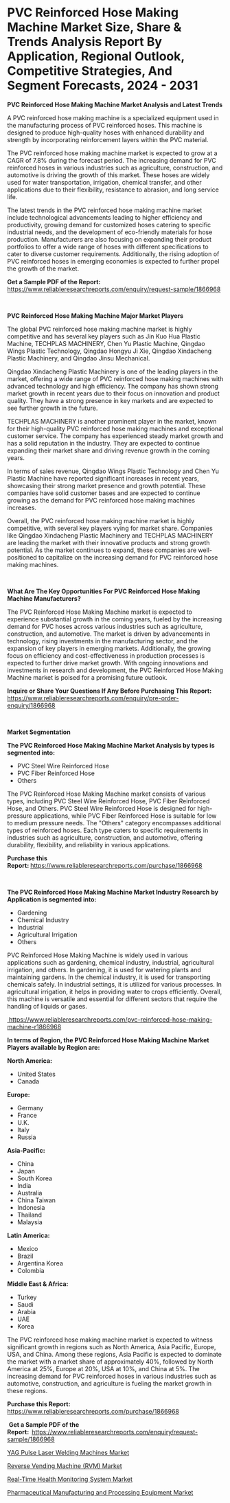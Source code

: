 <p><h1>PVC Reinforced Hose Making Machine Market Size, Share & Trends Analysis Report By Application, Regional Outlook, Competitive Strategies, And Segment Forecasts, 2024 - 2031</h1></p><p><strong>PVC Reinforced Hose Making Machine Market Analysis and Latest Trends</strong></p>
<p><p>A PVC reinforced hose making machine is a specialized equipment used in the manufacturing process of PVC reinforced hoses. This machine is designed to produce high-quality hoses with enhanced durability and strength by incorporating reinforcement layers within the PVC material.</p><p>The PVC reinforced hose making machine market is expected to grow at a CAGR of 7.8% during the forecast period. The increasing demand for PVC reinforced hoses in various industries such as agriculture, construction, and automotive is driving the growth of this market. These hoses are widely used for water transportation, irrigation, chemical transfer, and other applications due to their flexibility, resistance to abrasion, and long service life.</p><p>The latest trends in the PVC reinforced hose making machine market include technological advancements leading to higher efficiency and productivity, growing demand for customized hoses catering to specific industrial needs, and the development of eco-friendly materials for hose production. Manufacturers are also focusing on expanding their product portfolios to offer a wide range of hoses with different specifications to cater to diverse customer requirements. Additionally, the rising adoption of PVC reinforced hoses in emerging economies is expected to further propel the growth of the market.</p></p>
<p><strong>Get a Sample PDF of the Report:&nbsp;</strong> <a href="https://www.reliableresearchreports.com/enquiry/request-sample/1866968">https://www.reliableresearchreports.com/enquiry/request-sample/1866968</a></p>
<p>&nbsp;</p>
<p><strong>PVC Reinforced Hose Making Machine Major Market Players</strong></p>
<p><p>The global PVC reinforced hose making machine market is highly competitive and has several key players such as Jin Kuo Hua Plastic Machine, TECHPLAS MACHINERY, Chen Yu Plastic Machine, Qingdao Wings Plastic Technology, Qingdao Hongyu Ji Xie, Qingdao Xindacheng Plastic Machinery, and Qingdao Jinsu Mechanical. </p><p>Qingdao Xindacheng Plastic Machinery is one of the leading players in the market, offering a wide range of PVC reinforced hose making machines with advanced technology and high efficiency. The company has shown strong market growth in recent years due to their focus on innovation and product quality. They have a strong presence in key markets and are expected to see further growth in the future.</p><p>TECHPLAS MACHINERY is another prominent player in the market, known for their high-quality PVC reinforced hose making machines and exceptional customer service. The company has experienced steady market growth and has a solid reputation in the industry. They are expected to continue expanding their market share and driving revenue growth in the coming years.</p><p>In terms of sales revenue, Qingdao Wings Plastic Technology and Chen Yu Plastic Machine have reported significant increases in recent years, showcasing their strong market presence and growth potential. These companies have solid customer bases and are expected to continue growing as the demand for PVC reinforced hose making machines increases.</p><p>Overall, the PVC reinforced hose making machine market is highly competitive, with several key players vying for market share. Companies like Qingdao Xindacheng Plastic Machinery and TECHPLAS MACHINERY are leading the market with their innovative products and strong growth potential. As the market continues to expand, these companies are well-positioned to capitalize on the increasing demand for PVC reinforced hose making machines.</p></p>
<p>&nbsp;</p>
<p><strong>What Are The Key Opportunities For PVC Reinforced Hose Making Machine Manufacturers?</strong></p>
<p><p>The PVC Reinforced Hose Making Machine market is expected to experience substantial growth in the coming years, fueled by the increasing demand for PVC hoses across various industries such as agriculture, construction, and automotive. The market is driven by advancements in technology, rising investments in the manufacturing sector, and the expansion of key players in emerging markets. Additionally, the growing focus on efficiency and cost-effectiveness in production processes is expected to further drive market growth. With ongoing innovations and investments in research and development, the PVC Reinforced Hose Making Machine market is poised for a promising future outlook.</p></p>
<p><strong>Inquire or Share Your Questions If Any Before Purchasing This Report:</strong> <a href="https://www.reliableresearchreports.com/enquiry/pre-order-enquiry/1866968">https://www.reliableresearchreports.com/enquiry/pre-order-enquiry/1866968</a></p>
<p>&nbsp;</p>
<p><strong>Market Segmentation</strong></p>
<p><strong>The PVC Reinforced Hose Making Machine Market Analysis by types is segmented into:</strong></p>
<p><ul><li>PVC Steel Wire Reinforced Hose</li><li>PVC Fiber Reinforced Hose</li><li>Others</li></ul></p>
<p><p>The PVC Reinforced Hose Making Machine market consists of various types, including PVC Steel Wire Reinforced Hose, PVC Fiber Reinforced Hose, and Others. PVC Steel Wire Reinforced Hose is designed for high-pressure applications, while PVC Fiber Reinforced Hose is suitable for low to medium pressure needs. The "Others" category encompasses additional types of reinforced hoses. Each type caters to specific requirements in industries such as agriculture, construction, and automotive, offering durability, flexibility, and reliability in various applications.</p></p>
<p><strong>Purchase this Report:&nbsp;</strong><a href="https://www.reliableresearchreports.com/purchase/1866968">https://www.reliableresearchreports.com/purchase/1866968</a></p>
<p>&nbsp;</p>
<p><strong>The PVC Reinforced Hose Making Machine Market Industry Research by Application is segmented into:</strong></p>
<p><ul><li>Gardening</li><li>Chemical Industry</li><li>Industrial</li><li>Agricultural Irrigation</li><li>Others</li></ul></p>
<p><p>PVC Reinforced Hose Making Machine is widely used in various applications such as gardening, chemical industry, industrial, agricultural irrigation, and others. In gardening, it is used for watering plants and maintaining gardens. In the chemical industry, it is used for transporting chemicals safely. In industrial settings, it is utilized for various processes. In agricultural irrigation, it helps in providing water to crops efficiently. Overall, this machine is versatile and essential for different sectors that require the handling of liquids or gases.</p></p>
<p><a href="https://www.reliableresearchreports.com/pvc-reinforced-hose-making-machine-r1866968">&nbsp;https://www.reliableresearchreports.com/pvc-reinforced-hose-making-machine-r1866968</a></p>
<p><strong>In terms of Region, the PVC Reinforced Hose Making Machine Market Players available by Region are:</strong></p>
<p>
    <p> <strong> North America: </strong>
        <ul>
            <li>United States</li>
            <li>Canada</li>
        </ul>
        </p> 
    <p> <strong> Europe: </strong>
        <ul>
            <li>Germany</li>
            <li>France</li>
            <li>U.K.</li>
            <li>Italy</li>
            <li>Russia</li>
        </ul>
        </p> 
    <p> <strong> Asia-Pacific: </strong>
        <ul>
            <li>China</li>
            <li>Japan</li>
            <li>South Korea</li>
            <li>India</li>
            <li>Australia</li>
            <li>China Taiwan</li>
            <li>Indonesia</li>
            <li>Thailand</li>
            <li>Malaysia</li>
        </ul>
        </p> 
    <p> <strong> Latin America: </strong>
        <ul>
            <li>Mexico</li>
            <li>Brazil</li>
            <li>Argentina Korea</li>
            <li>Colombia</li>
        </ul>
        </p> 
    <p> <strong> Middle East & Africa: </strong>
        <ul>
            <li>Turkey</li>
            <li>Saudi</li>
            <li>Arabia</li>
            <li>UAE</li>
            <li>Korea</li>
        </ul>
    </p>
    </p>
<p><p>The PVC reinforced hose making machine market is expected to witness significant growth in regions such as North America, Asia Pacific, Europe, USA, and China. Among these regions, Asia Pacific is expected to dominate the market with a market share of approximately 40%, followed by North America at 25%, Europe at 20%, USA at 10%, and China at 5%. The increasing demand for PVC reinforced hoses in various industries such as automotive, construction, and agriculture is fueling the market growth in these regions.</p></p>
<p><strong>Purchase this Report: </strong><a href="https://www.reliableresearchreports.com/purchase/1866968">https://www.reliableresearchreports.com/purchase/1866968</a></p>
<p>&nbsp;<strong>Get a Sample PDF of the Report:&nbsp;&nbsp;</strong><a href="https://www.reliableresearchreports.com/enquiry/request-sample/1866968">https://www.reliableresearchreports.com/enquiry/request-sample/1866968</a></p>
<p><strong></strong></p>
<p><p><a href="https://github.com/SheilaBruen2023/Market-Research-Report-List-2/blob/main/yag-pulse-laser-welding-machines-market.md">YAG Pulse Laser Welding Machines Market</a></p><p><a href="https://github.com/marthawweekle/Market-Research-Report-List-2/blob/main/reverse-vending-machine-rvm-market.md">Reverse Vending Machine (RVM) Market</a></p><p><a href="https://github.com/arionmp/Market-Research-Report-List-4/blob/main/real-time-health-monitoring-system-market.md">Real-Time Health Monitoring System Market</a></p><p><a href="https://github.com/HenrietteMills1/Market-Research-Report-List-2/blob/main/pharmaceutical-manufacturing-and-processing-equipment-market.md">Pharmaceutical Manufacturing and Processing Equipment Market</a></p></p>
